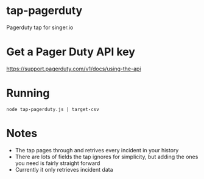 # tap-pagerduty
Pagerduty tap for singer.io

# Get a Pager Duty API key
https://support.pagerduty.com/v1/docs/using-the-api

# Running
`node tap-pagerduty.js | target-csv`

# Notes
- The tap pages through and retrives every incident in your history
- There are lots of fields the tap ignores for simplicity, but adding the ones you need is fairly straight forward
- Currently it only retrieves incident data
